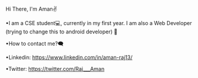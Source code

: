 Hi There, I'm Aman✌ 

•I am a CSE student💻, currently in my first year. I am also a Web Developer (trying to change this to android developer) 🔳  

•How to contact me?🗨️

•Linkedin: https://www.linkedin.com/in/aman-raj13/ 

•Twitter: https://twitter.com/Raj___Aman

 

 
